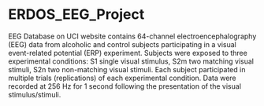 # ERDOS_EEG_Project

EEG Database on UCI website contains 64-channel electroencephalography (EEG) data from alcoholic and control subjects participating in a visual event-related potential (ERP) experiment. Subjects were exposed to three experimental conditions: S1 single visual stimulus, S2m two matching visual stimuli, S2n two non-matching visual stimuli. Each subject participated in multiple trials (replications) of each experimental condition. Data were recorded at 256 Hz for 1 second following the presentation of the visual stimulus/stimuli.
